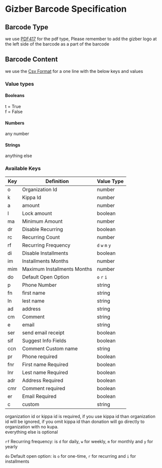 # Gizber Barcode Specification

## Barcode Type

we use [PDF417](https://en.wikipedia.org/wiki/PDF417) for the pdf type, Please remember to add the gizber logo at the
left side of the barcode as a part of the
barcode

## Barcode Content

we use the [Csv Format](https://datatracker.ietf.org/doc/html/rfc4180) for a one line with the below keys and values

### Value types

#### Booleans

t = True    
f = False

#### Numbers

any number

#### Strings

anything else

### Available Keys

| Key | Definition                  | Value Type      |
|-----|-----------------------------|-----------------|
| o   | Organization Id             | number          |
| k   | Kippa Id                    | number          |
| a   | amount                      | number          |
| l   | Lock amount                 | boolean         |
| ma  | Minimum Amount              | number          |
| dr  | Disable Recurring           | boolean         |
| rc  | Recurring Count             | number          |
| rf  | Recurring Frequency         | `d` `w` `m` `y` |
| di  | Disable Installments        | boolean         |
| im  | Installments Months         | number          |
| mim | Maximum Installments Months | number          |
| do  | Default Open Option         | `o` `r` `i`     |
| p   | Phone Number                | string          |
| fn  | first name                  | string          |
| ln  | lest name                   | string          |
| ad  | address                     | string          |
| cm  | Comment                     | string          |
| e   | email                       | string          |
| ser | send email receipt          | boolean         |
| sif | Suggest Info Fields         | boolean         |
| ccn | Comment Custom name         | string          |
| pr  | Phone required              | boolean         |
| fnr | First name Required         | boolean         |
| lnr | Lest name Required          | boolean         |   
| adr | Address Required            | boolean         |   
| cmr | Comment required            | boolean         |   
| er  | Email Required              | boolean         |
| c   | custom                      | string          |

organization id or kippa id is required, if you use kippa id than organization id will be ignored,
if you omit kippa id than donation will go directly to organization with no kupa.   
everything else is optional

`rf` Recurring frequency: is `d` for daily, `w` for weekly, `m` for monthly and `y` for yearly

`do` Default open option: is `o` for one-time, `r` for recurring and `i` for installments



    
